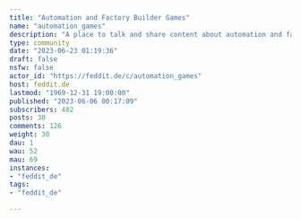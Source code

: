 ```yaml
---
title: "Automation and Factory Builder Games" 
name: "automation_games"
description: "A place to talk and share content about automation and factory builder games. ::: spoiler icon attributionFactory icons created by vectorsmarket15 - Flaticonhttps://www.flaticon.com/free-icons/factory:::"
type: community
date: "2023-06-23 01:19:36"
draft: false
nsfw: false
actor_id: "https://feddit.de/c/automation_games"
host: feddit.de
lastmod: "1969-12-31 19:00:00"
published: "2023-06-06 00:17:09"
subscribers: 482
posts: 30
comments: 126
weight: 30
dau: 1
wau: 52
mau: 69
instances:
- "feddit_de"
tags: 
- "feddit_de"

---
```

